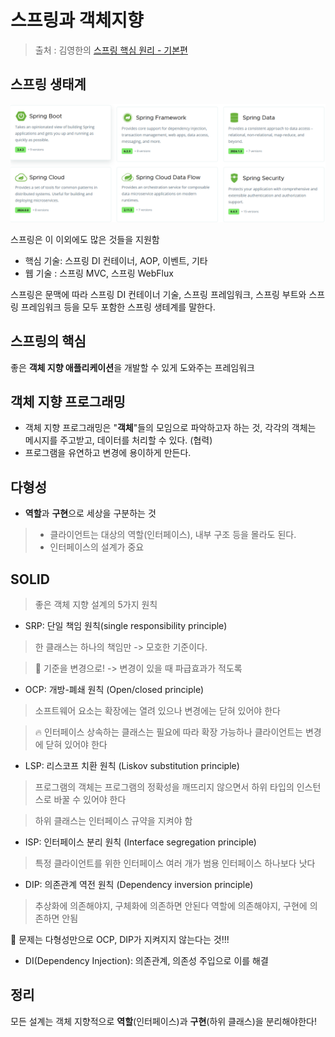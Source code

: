 스프링과 객체지향
==
> 출처 : 김영한의 [스프링 핵심 원리 - 기본편](https://www.inflearn.com/course/%EC%8A%A4%ED%94%84%EB%A7%81-%ED%95%B5%EC%8B%AC-%EC%9B%90%EB%A6%AC-%EA%B8%B0%EB%B3%B8%ED%8E%B8/dashboard)

스프링 생태계
--
![alt text](image/image.png)

스프링은 이 이외에도 많은 것들을 지원함

- 핵심 기술: 스프링 DI 컨테이너, AOP, 이벤트, 기타
- 웹 기술 : 스프링 MVC, 스프링 WebFlux

스프링은 문맥에 따라 스프링 DI 컨테이너 기술, 스프링 프레임워크, 스프링 부트와 스프링 프레임워크 등을 모두 포함한 스프링 생테계를 말한다.

스프링의 핵심
--
좋은 **객체 지향 애플리케이션**을 개발할 수 있게 도와주는 프레임워크

객체 지향 프로그래밍
--
- 객체 지향 프로그래밍은 "**객체**"들의 모임으로 파악하고자 하는 것, 각각의 객체는 메시지를 주고받고, 데이터를 처리할 수 있다. (협력)
- 프로그램을 유연하고 변경에 용이하게 만든다.

다형성
--
- **역할**과 **구현**으로 세상을 구분하는 것
> - 클라이언트는 대상의 역할(인터페이스), 내부 구조 등을 몰라도 된다.
> - 인터페이스의 설계가 중요

SOLID
--
>  좋은 객체 지향 설계의 5가지 원칙
- SRP: 단일 책임 원칙(single responsibility principle)
> 한 클래스는 하나의 책임만 -> 모호한 기준이다.

> :rocket: 기준을 변경으로! -> 변경이 있을 때 파급효과가 적도록
 
- OCP: 개방-폐쇄 원칙 (Open/closed principle)
> 소프트웨어 요소는 확장에는 열려 있으나 변경에는 닫혀 있어야 한다

> :fire: 인터페이스 상속하는 클래스는 필요에 따라 확장 가능하나 클라이언트는 변경에 닫혀 있어야 한다 

- LSP: 리스코프 치환 원칙 (Liskov substitution principle)
> 프로그램의 객체는 프로그램의 정확성을 깨뜨리지 않으면서 하위 타입의 인스턴스로 바꿀 수 있어야 한다

> 하위 클래스는 인터페이스 규약을 지켜야 함

- ISP: 인터페이스 분리 원칙 (Interface segregation principle)
> 특정 클라이언트를 위한 인터페이스 여러 개가 범용 인터페이스 하나보다 낫다

- DIP: 의존관계 역전 원칙 (Dependency inversion principle)
> 추상화에 의존해야지, 구체화에 의존하면 안된다
> 역할에 의존해야지, 구현에 의존하면 안됨

:punch: 문제는 다형성만으로 OCP, DIP가 지켜지지 않는다는 것!!!
-  DI(Dependency Injection): 의존관계, 의존성 주입으로 이를 해결

정리
--
모든 설계는 객체 지향적으로 **역할**(인터페이스)과 **구현**(하위 클래스)을 분리해야한다!